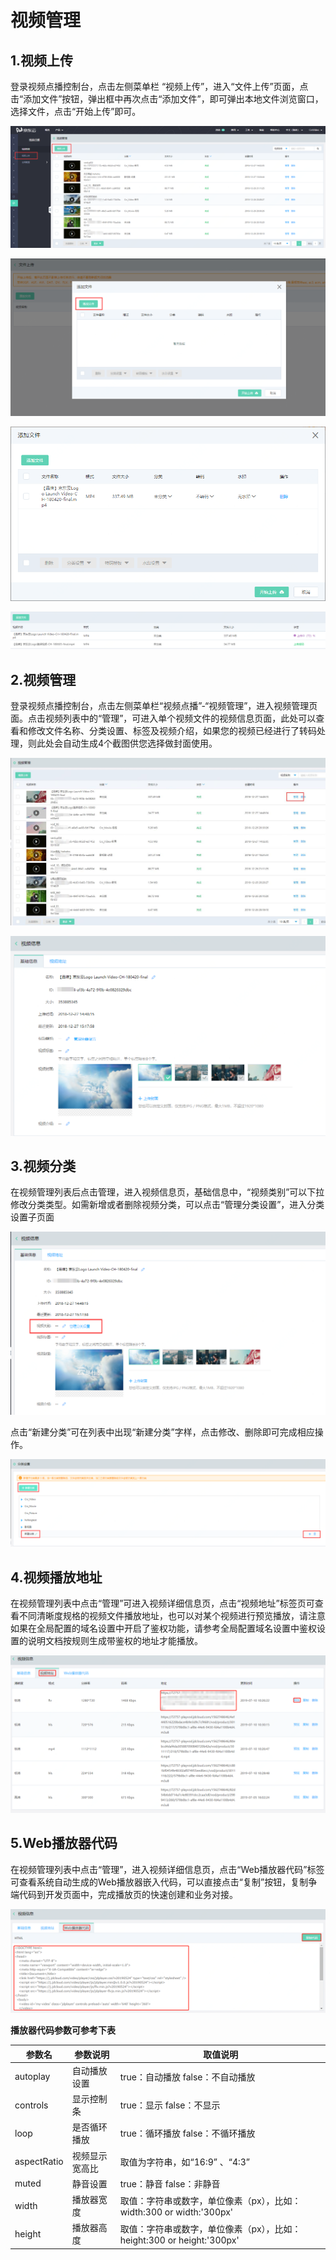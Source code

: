 # 视频管理

## 1.视频上传
登录视频点播控制台，点击左侧菜单栏 “视频上传”，进入“文件上传”页面，点击“添加文件”按钮，弹出框中再次点击“添加文件”，即可弹出本地文件浏览窗口，选择文件，点击“开始上传”即可。

![视频上传1.png](../../../../image/Video-on-Demand/视频上传1.png)

![视频上传2.png](../../../../image/Video-on-Demand/视频上传2.png)

![视频上传3.png](../../../../image/Video-on-Demand/视频上传3.png)

![视频上传4.png](../../../../image/Video-on-Demand/视频上传4.png)

## 2.视频管理
登录视频点播控制台，点击左侧菜单栏“视频点播”-“视频管理”，进入视频管理页面。点击视频列表中的“管理”，可进入单个视频文件的视频信息页面，此处可以查看和修改文件名称、分类设置、标签及视频介绍，如果您的视频已经进行了转码处理，则此处会自动生成4个截图供您选择做封面使用。

![视频播放1.jpg](../../../../image/Video-on-Demand/视频播放1.jpg)

![视频管理2.png](../../../../image/Video-on-Demand/视频管理2.png)

## 3.视频分类
在视频管理列表后点击管理，进入视频信息页，基础信息中，“视频类别”可以下拉修改分类类型。如需新增或者删除视频分类，可以点击“管理分类设置”，进入分类设置子页面 

![视频分类2.png](../../../../image/Video-on-Demand/视频分类2.png)

点击“新建分类”可在列表中出现“新建分类”字样，点击修改、删除即可完成相应操作。 

![视频分类1.png](../../../../image/Video-on-Demand/视频分类1.png)

## 4.视频播放地址   

在视频管理列表中点击“管理”可进入视频详细信息页，点击“视频地址”标签页可查看不同清晰度规格的视频文件播放地址，也可以对某个视频进行预览播放，请注意如果在全局配置的域名设置中开启了鉴权功能，请参考全局配置域名设置中鉴权设置的说明文档按规则生成带鉴权的地址才能播放。

![视频信息-视频地址.png](../../../../image/Video-on-Demand/视频信息-视频地址.png)

## 5.Web播放器代码

在视频管理列表中点击“管理”，进入视频详细信息页，点击“Web播放器代码”标签可查看系统自动生成的Web播放器嵌入代码，可以直接点击“复制”按钮，复制争端代码到开发页面中，完成播放页的快速创建和业务对接。

![视频信息-Web播放器代码.png](../../../../image/Video-on-Demand/视频信息-Web播放器代码.png)

**播放器代码参数可参考下表**
	
|参数名|参数说明|取值说明|
|-|-|-|
|autoplay|自动播放设置|true：自动播放    false：不自动播放|
|controls|显示控制条|true：显示   false：不显示|
|loop|是否循环播放|true：循环播放  false：不循环播放|
|aspectRatio|视频显示宽高比|取值为字符串，如“16:9” 、“4:3”|
|muted|静音设置|true：静音  false：非静音|
|width|播放器宽度|取值：字符串或数字，单位像素（px），比如： width:300 or width:'300px'|
|height|播放器高度|取值：字符串或数字，单位像素（px），比如： height:300 or height:'300px'|
    

